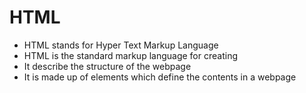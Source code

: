 # HTML
-   HTML stands for Hyper Text Markup Language
-   HTML is the standard markup language for creating
-   It describe the structure of the webpage
-   It is made up of elements which define the contents in a webpage